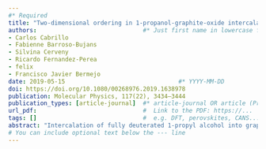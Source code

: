 ```yaml
---
#* Required
title: "Two-dimensional ordering in 1-propanol-graphite-oxide intercalates: isotopic effects"                             #*
authors:                              #* Just first name in lowercase for those from our group
- Carlos Cabrillo
- Fabienne Barroso-Bujans
- Silvina Cerveny
- Ricardo Fernandez-Perea
- felix
- Francisco Javier Bermejo
date: 2019-05-15                                #* YYYY-MM-DD
doi: https://doi.org/10.1080/00268976.2019.1638978                                 #* https://doi.org/...
publication: Molecular Physics, 117(22), 3434–3444                         #  e.g., J. Phys. Chem. Lett. 2025, 16, 1, 184–190.
publication_types: [article-journal]  #* article-journal OR article (Preprint)
url_pdf:                              #  Link to the PDF: https://...
tags: []                              #  e.g. DFT, perovskites, CANS...
abstract: "Intercalation of fully deuterated 1-propyl alcohol into graphite oxide is studied by means of the unique capabilities offered by the NIMROD neutron diffractometer. We develop methods to estimate the amount of intercalant present within the neutron irradiated volume using for the purpose of the set of constraints implicit in the outputs of the Gudrun diffraction data treatment software. The results are compared to those from our previous study on of fully hydrogenated 1-propanol intercalation [C. Cabrillo, F. Barroso-Bujans, R. Fernandez-Perea, F. Fernandez-Alonso, D. Bowron and F.J. Bermejo, Carbon 100, 546 (2016)] where a two-dimensional ordering transition under slow heating from 100 K was discovered. The rearrangement of the 1-propanol molecular pillars did allow for the formation of bilayer intercalation. In contrast, sample deuteration leads to remarkable differences in both the intercalation kinetics and intercalate thermal response, avoiding the two-dimensional transition which would lead to bilayer formation. Finally, neutron diffraction results have enabled us to disentangle the highly anomalous behaviour exhibited by hitherto unpublished broad band dielectric spectroscopy studies which are now understood on the basis of the two-dimensional transition just referred to."                          #* Copy of the abstract
# You can include optional text below the --- line
---
```


